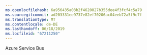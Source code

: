 ```yaml
---
ms.openlocfilehash: 6a956435a03b2f4620027b355dee4f3fcf4c5a79
ms.sourcegitcommit: ad203331ee9737e82ef70206ac04eeb72a5f9c7f
ms.translationtype: MT
ms.contentlocale: de-DE
ms.lasthandoff: 06/18/2019
ms.locfileid: "67211250"
---
```

Azure Service Bus